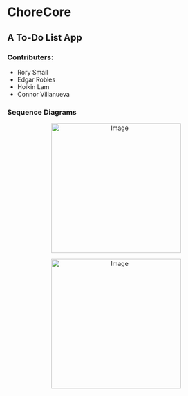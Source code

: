 # ChoreCore

## A To-Do List App

### Contributers:

- Rory Smail
- Edgar Robles
- Hoikin Lam
- Connor Villanueva

### Sequence Diagrams
<p align="center">
  <img src="https://github.com/user-attachments/assets/59556df0-bf12-4477-9219-0e6f9d70c38d" alt="Image" width="300"/>
</p>

<p align="center">
  <img src="https://github.com/user-attachments/assets/ed1f5cfd-eb04-4eb4-bfe6-6edffd379cc2" alt="Image" width="300"/>
</p>
